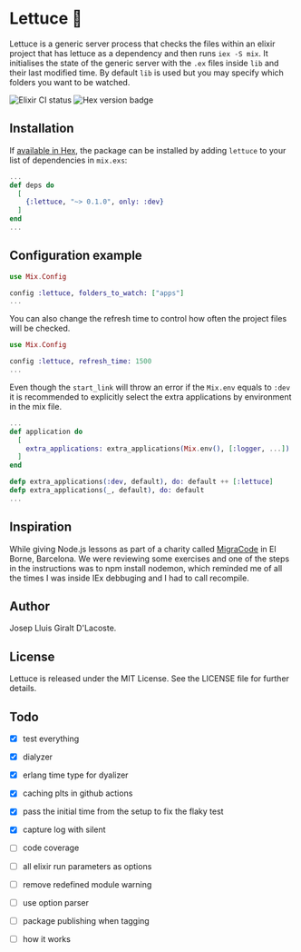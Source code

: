 # Lettuce 🥬

Lettuce is a generic server process that checks the files within an elixir
project that has lettuce as a dependency and then runs `iex -S mix`. It
initialises the state of the generic server with the `.ex` files inside `lib`
and their last modified time. By default `lib` is used but you may specify which
folders you want to be watched.

![Elixir CI status](https://github.com/gilacost/lettuce/workflows/Elixir%20CI/badge.svg)&nbsp;![Hex version badge](https://img.shields.io/hexpm/v/lettuce.svg)

## Installation

If [available in Hex](https://hex.pm/docs/publish), the package can be installed
by adding `lettuce` to your list of dependencies in `mix.exs`:

```elixir
...
def deps do
  [
    {:lettuce, "~> 0.1.0", only: :dev}
  ]
end
...
```
## Configuration example

```elixir
use Mix.Config

config :lettuce, folders_to_watch: ["apps"]
...
```
You can also change the refresh time to control how often the project files
will be checked.

```elixir
use Mix.Config

config :lettuce, refresh_time: 1500
...

```
Even though the `start_link` will throw an error if the `Mix.env` equals to
`:dev` it is recommended to explicitly select the extra applications by
environment in the mix file.

```elixir
...
def application do
  [
    extra_applications: extra_applications(Mix.env(), [:logger, ...])
  ]
end

defp extra_applications(:dev, default), do: default ++ [:lettuce]
defp extra_applications(_, default), do: default
...
```

## Inspiration

While giving Node.js lessons as part of a charity called [MigraCode](https://migracode.eu/)
in El Borne, Barcelona. We were reviewing some exercises and one of the steps in
the instructions was to npm install nodemon, which reminded me of all the times
I was inside IEx debbuging and I had to call recompile.

## Author

Josep Lluis Giralt D'Lacoste.

## License

Lettuce is released under the MIT License. See the LICENSE file for further
details.

## Todo

- [x] test everything
- [x] dialyzer
- [x] erlang time type for dyalizer
- [x] caching plts in github actions
- [x] pass the initial time from the setup to fix the flaky test
- [x] capture log with silent

- [ ] code coverage
- [ ] all elixir run parameters as options

- [ ] remove redefined module warning
- [ ] use option parser
- [ ] package publishing when tagging
- [ ] how it works
